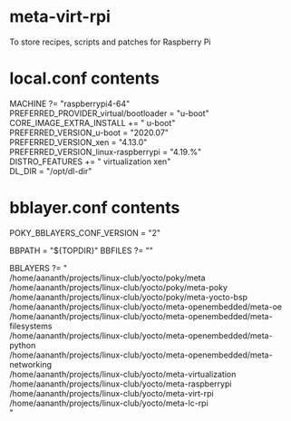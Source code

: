 # meta-virt-rpi
To store recipes, scripts and patches for Raspberry Pi

# local.conf contents
MACHINE ?= "raspberrypi4-64" \
PREFERRED_PROVIDER_virtual/bootloader = "u-boot" \
CORE_IMAGE_EXTRA_INSTALL += " u-boot" \
PREFERRED_VERSION_u-boot = "2020.07" \
PREFERRED_VERSION_xen = "4.13.0" \
PREFERRED_VERSION_linux-raspberrypi = "4.19.%" \
DISTRO_FEATURES += " virtualization xen" \
DL_DIR = "/opt/dl-dir"

# bblayer.conf contents
POKY_BBLAYERS_CONF_VERSION = "2"

BBPATH = "${TOPDIR}"
BBFILES ?= ""

BBLAYERS ?= " \
  /home/aananth/projects/linux-club/yocto/poky/meta \
  /home/aananth/projects/linux-club/yocto/poky/meta-poky \
  /home/aananth/projects/linux-club/yocto/poky/meta-yocto-bsp \
  /home/aananth/projects/linux-club/yocto/meta-openembedded/meta-oe \
  /home/aananth/projects/linux-club/yocto/meta-openembedded/meta-filesystems \
  /home/aananth/projects/linux-club/yocto/meta-openembedded/meta-python \
  /home/aananth/projects/linux-club/yocto/meta-openembedded/meta-networking \
  /home/aananth/projects/linux-club/yocto/meta-virtualization \
  /home/aananth/projects/linux-club/yocto/meta-raspberrypi \
  /home/aananth/projects/linux-club/yocto/meta-virt-rpi \
  /home/aananth/projects/linux-club/yocto/meta-lc-rpi \
  "
